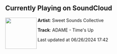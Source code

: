## Currently Playing on SoundCloud

[<img align="left" width="100" src="https://i1.sndcdn.com/artworks-62X1nlA0N1D3zTmY-oBl97Q-t500x500.jpg">](https://soundcloud.com/sweetsoundscollective/adame-times-up)

**Artist**: Sweet Sounds Collective 

**Track**: ADAME - Time's Up

Last updated at 06/26/2024 17:42
